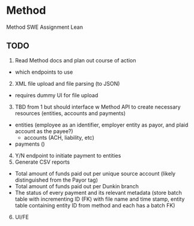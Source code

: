 # Method
Method SWE Assignment Lean

## TODO
1) Read Method docs and plan out course of action
  - which endpoints to use
2) XML file upload and file parsing (to JSON)
  - requires dummy UI for file upload
3) TBD from 1 but should interface w Method API to create necessary resources (entities, accounts and payments)
  - entities (employee as an identifier, employer entity as payor, and plaid account as the payee?)
    - accounts (ACH, liability, etc)
  - payments ()
4) Y/N endpoint to initiate payment to entities
5) Generate CSV reports
 - Total amount of funds paid out per unique source account (likely distinguished from the Payor tag)
 - Total amount of funds paid out per Dunkin branch
 - The status of every payment and its relevant metadata (store batch table with incrementing ID (FK) with file name and time stamp, entity table containing entity ID from method and each has a batch FK)
 6) UI/FE
